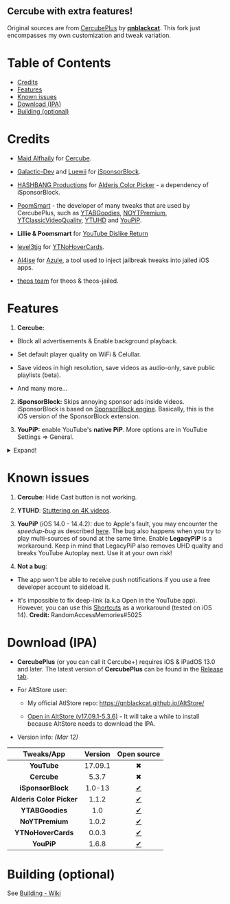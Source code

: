 ## Cercube with extra features!

Original sources are from [CercubePlus](https://github.com/qnblackcat/CercubePlus) by [**qnblackcat**](https://github.com/qnblackcat). This fork just encompasses my own customization and tweak variation.

# Table of Contents

- [Credits](#credits)
- [Features](#features)
- [Known issues](#known-issues)
- [Download (IPA)](#download-ipa)
- [Building (optional)](#building-optional)

# Credits

- [Majd Alfhaily](https://twitter.com/freemanrepo?s=21) for [Cercube](https://apt.alfhaily.me/depiction/FDXO5R).

- [Galactic-Dev](https://github.com/Galactic-Dev) and [Luewii](https://github.com/Luewii) for [iSponsorBlock](https://github.com/Galactic-Dev/iSponsorBlock).

- [HASHBANG Productions](https://github.com/hbang) for [Alderis Color Picker](https://github.com/hbang/Alderis) - a dependency of iSponsorBlock.

- [PoomSmart](https://twitter.com/poomsmart?s=21) - the developer of many tweaks that are used by CercubePlus, such as [YTABGoodies](https://poomsmart.github.io/repo/depictions/ytabgoodies.html), [NOYTPremium](https://poomsmart.github.io/repo/depictions/noytpremium.html), [YTClassicVideoQuality](https://poomsmart.github.io/repo/depictions/ytclassicvideoquality.html), [YTUHD](https://poomsmart.github.io/repo/depictions/ytuhd.html) and [YouPiP](https://poomsmart.github.io/repo/depictions/youpip.html).

- **Lillie & Poomsmart** for [YouTube Dislike Return](https://github.com/PoomSmart/Return-YouTube-Dislikes)

- [level3tjg](https://twitter.com/level3tjg?s=21) for [YTNoHoverCards](https://github.com/level3tjg/YTNoHoverCards).

- [Al4ise](https://github.com/Al4ise) for [Azule](https://github.com/Al4ise/Azule), a tool used to inject jailbreak tweaks into jailed iOS apps.

- [theos team](https://github.com/theos/theos) for theos & theos-jailed.

# Features

1. **Cercube:**

- Block all advertisements & Enable background playback.

- Set default player quality on WiFi & Celullar.

- Save videos in high resolution, save videos as audio-only, save public playlists (beta).

- And many more...

2. **iSponsorBlock:** Skips annoying sponsor ads inside videos. iSponsorBlock is based on [SponsorBlock engine](https://sponsor.ajay.app/). Basically, this is the iOS version of the SponsorBlock extension.

3. **YouPiP:** enable YouTube's **native PiP**. More options are in YouTube Settings => General.

<details>
  <summary>Expand!</summary>

4. **YTABGoodies:** allow you to disable some YouTube A/B testing features. It is a combination of several tweaks, such as:

- YouAreThere: disable "Video paused. Continue watching?" popup in the YouTube app when you play a long video.

5. **NOYTPremium:** remove YouTube Premium upsell alerts.
</details>

# Known issues

1. **Cercube**: Hide Cast button is not working.

2. **YTUHD**: [Stuttering on 4K videos](https://github.com/qnblackcat/uYouPlus/issues/6).

3. **YouPiP** (iOS 14.0 - 14.4.2): due to Apple's fault, you may encounter the _speedup-bug_ as described [here](https://drive.google.com/file/d/1NKdv1fr_KRWgD8nhkMDfG2eLBnbdeVtX/view?usp=sharing). The bug also happens when you try to play multi-sources of sound at the same time. Enable **LegacyPiP** is a workaround. Keep in mind that LegacyPiP also removes UHD quality and breaks YouTube Autoplay next. Use it at your own risk!

4. **Not a bug**:

- The app won't be able to receive push notifications if you use a free developer account to sideload it.

- It's impossible to fix deep-link (a.k.a Open in the YouTube app). However, you can use this [Shortcuts](https://shortcutsgallery.com/shortcuts/open-in-youtube/) as a workaround (tested on iOS 14). **Credit:** RandomAccessMemories#5025

# Download (IPA)

- **CercubePlus** (or you can call it Cercube+) requires iOS & iPadOS 13.0 and later. The latest version of **CercubePlus** can be found in the [Release tab](https://github.com/qnblackcat/CercubePlus/releases).

- For AltStore user:

  - My official AtlStore repo: https://qnblackcat.github.io/AltStore/

  - [Open in AltStore (v17.09.1-5.3.6)](https://tinyurl.com/5mxbznvw) - It will take a while to install because AltStore needs to download the IPA.

- Version info: _(Mar 12)_

|      **Tweaks/App**      | **Version** |                          **Open source**                           |
| :----------------------: | :---------: | :----------------------------------------------------------------: |
|       **YouTube**        |   17.09.1   |                                 ✖︎                                 |
|       **Cercube**        |    5.3.7    |                                 ✖︎                                 |
|    **iSponsorBlock**     |   1.0-13    |        [✔︎](https://github.com/Galactic-Dev/iSponsorBlock)         |
| **Alderis Color Picker** |    1.1.2    |               [✔︎](https://github.com/hbang/Alderis)               |
|     **YTABGoodies**      |     1.0     | [✔︎](https://poomsmart.github.io/repo/depictions/ytabgoodies.html) |
|     **NoYTPremium**      |    1.0.2    |           [✔︎](https://github.com/PoomSmart/NoYTPremium)           |
|    **YTNoHoverCards**    |    0.0.3    |         [✔︎](https://github.com/level3tjg/YTNoHoverCards)          |
|        **YouPiP**        |    1.6.8    |             [✔︎](https://github.com/PoomSmart/YouPiP)              |

# Building (optional)

See [Building - Wiki](https://github.com/qnblackcat/CercubePlus/wiki/Building)
